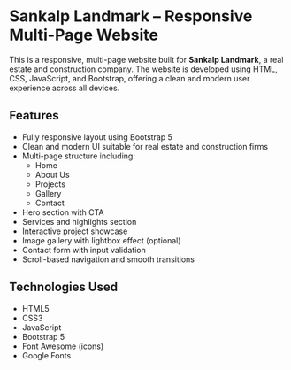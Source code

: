# Sankalp Landmark – Responsive Multi-Page Website

This is a responsive, multi-page website built for **Sankalp Landmark**, a real estate and construction company. The website is developed using HTML, CSS, JavaScript, and Bootstrap, offering a clean and modern user experience across all devices.

## Features

- Fully responsive layout using Bootstrap 5
- Clean and modern UI suitable for real estate and construction firms
- Multi-page structure including:
  - Home
  - About Us
  - Projects
  - Gallery
  - Contact
- Hero section with CTA
- Services and highlights section
- Interactive project showcase
- Image gallery with lightbox effect (optional)
- Contact form with input validation
- Scroll-based navigation and smooth transitions

## Technologies Used

- HTML5
- CSS3
- JavaScript
- Bootstrap 5
- Font Awesome (icons)
- Google Fonts

